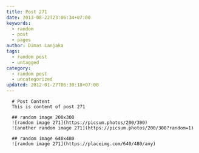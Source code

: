 ```yaml
---
title: Post 271
date: 2013-08-22T23:06:34+07:00
keywords:
  - random
  - post
  - pages
author: Dimas Lanjaka
tags:
  - random post
  - untagged
category:
  - random post
  - uncategorized
updated: 2012-01-27T06:30:18+07:00
---
```


      # Post Content
      This is content of post 271

      ## random image 200x300
      ![random image 271](https://picsum.photos/200/300)
      ![another random image 271](https://picsum.photos/200/300?random=1)

      ## random image 640x480
      ![random image 271](https://placeimg.com/640/480/any)
      